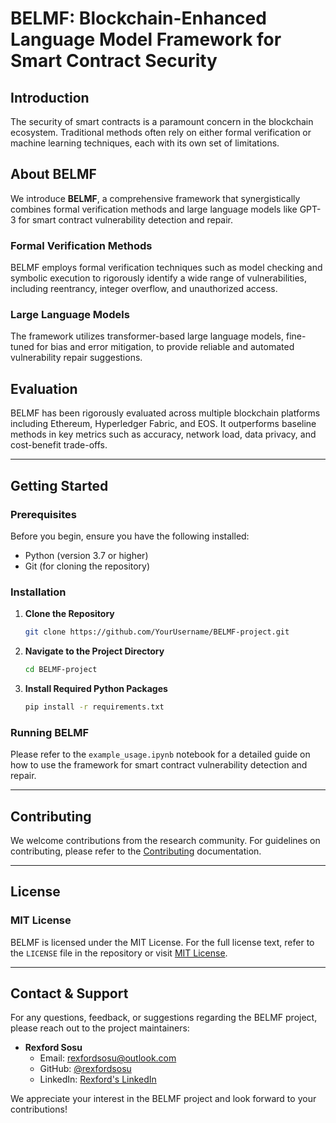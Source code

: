 # BELMF: Blockchain-Enhanced Language Model Framework for Smart Contract Security

## Introduction

The security of smart contracts is a paramount concern in the blockchain ecosystem. Traditional methods often rely on either formal verification or machine learning techniques, each with its own set of limitations. 

## About BELMF

We introduce **BELMF**, a comprehensive framework that synergistically combines formal verification methods and large language models like GPT-3 for smart contract vulnerability detection and repair. 

### Formal Verification Methods

BELMF employs formal verification techniques such as model checking and symbolic execution to rigorously identify a wide range of vulnerabilities, including reentrancy, integer overflow, and unauthorized access.

### Large Language Models

The framework utilizes transformer-based large language models, fine-tuned for bias and error mitigation, to provide reliable and automated vulnerability repair suggestions.

## Evaluation

BELMF has been rigorously evaluated across multiple blockchain platforms including Ethereum, Hyperledger Fabric, and EOS. It outperforms baseline methods in key metrics such as accuracy, network load, data privacy, and cost-benefit trade-offs.

---

## Getting Started

### Prerequisites

Before you begin, ensure you have the following installed:

- Python (version 3.7 or higher)
- Git (for cloning the repository)

### Installation

1. **Clone the Repository**

   ```bash
   git clone https://github.com/YourUsername/BELMF-project.git
   ```

2. **Navigate to the Project Directory**

   ```bash
   cd BELMF-project
   ```

3. **Install Required Python Packages**

   ```bash
   pip install -r requirements.txt
   ```

### Running BELMF

Please refer to the `example_usage.ipynb` notebook for a detailed guide on how to use the framework for smart contract vulnerability detection and repair.

---

## Contributing

We welcome contributions from the research community. For guidelines on contributing, please refer to the [Contributing](CONTRIBUTING.md) documentation.

---

## License

### MIT License

BELMF is licensed under the MIT License. For the full license text, refer to the `LICENSE` file in the repository or visit [MIT License](LICENSE.md).

---

## Contact & Support

For any questions, feedback, or suggestions regarding the BELMF project, please reach out to the project maintainers:

- **Rexford Sosu**
  - Email: rexfordsosu@outlook.com
  - GitHub: [@rexfordsosu](https://github.com/niirex1)
  - LinkedIn: [Rexford's LinkedIn](https://www.linkedin.com/in/rexford-sosu-b4593b57/)

We appreciate your interest in the BELMF project and look forward to your contributions!

